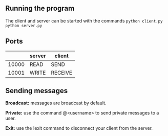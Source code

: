## Running the program
The client and server can be started with the commands
	`python client.py`
	`python server.py`

## Ports
|  |server  |client
|--|--|--|
| 10000|READ|SEND|
|10001|WRITE|RECEIVE|

## Sending messages

**Broadcast:** messages are broadcast by default.

**Private:** use the command @\<username> to send private messages to a user.

**Exit:** use the !exit command to disconnect your client from the server.
